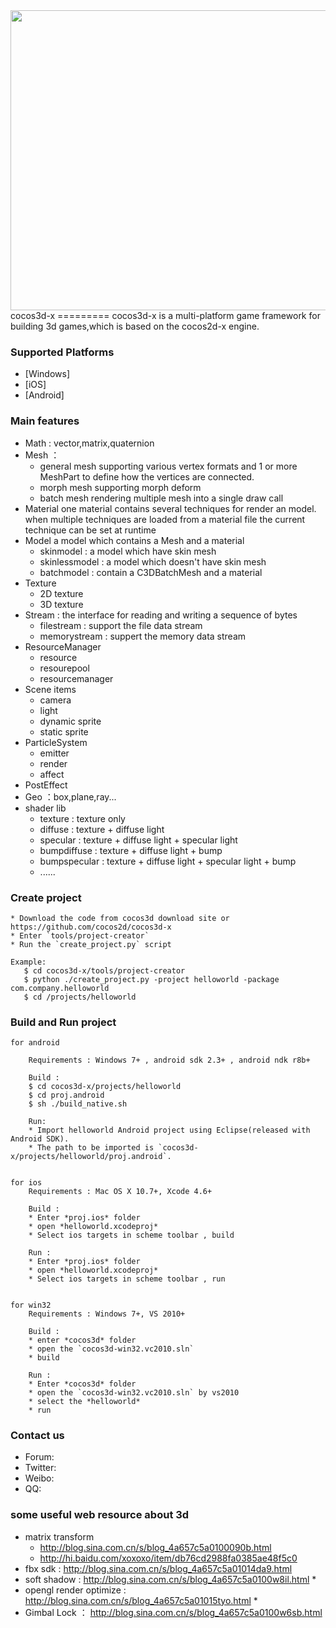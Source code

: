 <img src="http://b277.photo.store.qq.com/psb?/V149io673qGalT/W6cXcz9sTIkPXptO4G5cIUM2r88IoXP8jIhqI4LpW7M!/b/dJ8QJKWVFQAA&bo=IAPgAQAAAAADAOc!" width=800 height = 480>
cocos3d-x
=========
cocos3d-x is a multi-platform game framework for building 3d games,which is based on the cocos2d-x engine.

  
### Supported Platforms
- [Windows]
- [iOS]
- [Android]

### Main features

   * Math : vector,matrix,quaternion
   * Mesh ：
     * general mesh
         supporting various vertex formats and 1 or more MeshPart to define how the vertices are connected.
     * morph mesh
         supporting morph deform
     * batch mesh
         rendering multiple mesh into a single draw call
   * Material
        one material contains several techniques for render an model.
        when multiple techniques are loaded from a material file
        the current technique can be set at runtime
   * Model
     a model which contains a Mesh and a material
     * skinmodel : a model which have skin mesh
     * skinlessmodel : a model which doesn't have skin mesh
     * batchmodel :  contain a C3DBatchMesh and a material
   * Texture
     * 2D texture
     * 3D texture
   * Stream : the interface for reading and writing a sequence of bytes
     * filestream : support the file data stream
     * memorystream : suppert the memory data stream
   * ResourceManager
     * resource
     * resourepool
     * resourcemanager
   * Scene items
     * camera
     * light
     * dynamic sprite
     * static sprite
   * ParticleSystem
     * emitter
     * render
     * affect
   * PostEffect
   * Geo ：box,plane,ray...
   * shader lib
     * texture : texture only
     * diffuse : texture + diffuse light
     * specular : texture + diffuse light + specular light
     * bumpdiffuse : texture + diffuse light + bump
     * bumpspecular : texture + diffuse light + specular light + bump
     * ......



### Create project
    * Download the code from cocos3d download site or https://github.com/cocos2d/cocos3d-x
    * Enter `tools/project-creator`
    * Run the `create_project.py` script

    Example:
       $ cd cocos3d-x/tools/project-creator
       $ python ./create_project.py -project helloworld -package com.company.helloworld
       $ cd /projects/helloworld
       
### Build and Run project
    for android

        Requirements : Windows 7+ , android sdk 2.3+ , android ndk r8b+
        
        Build : 
        $ cd cocos3d-x/projects/helloworld
        $ cd proj.android
        $ sh ./build_native.sh
        
        Run:
        * Import helloworld Android project using Eclipse(released with Android SDK). 
        * The path to be imported is `cocos3d-x/projects/helloworld/proj.android`.
    

    for ios
        Requirements : Mac OS X 10.7+, Xcode 4.6+
    
        Build :
        * Enter *proj.ios* folder
        * open *helloworld.xcodeproj*
        * Select ios targets in scheme toolbar , build
        
        Run :
        * Enter *proj.ios* folder
        * open *helloworld.xcodeproj*
        * Select ios targets in scheme toolbar , run


    for win32
        Requirements : Windows 7+, VS 2010+
        
        Build :
        * enter *cocos3d* folder
        * open the `cocos3d-win32.vc2010.sln`
        * build
        
        Run :
        * Enter *cocos3d* folder
        * open the `cocos3d-win32.vc2010.sln` by vs2010
        * select the *helloworld*
        * run



### Contact us
   * Forum: 
   * Twitter: 
   * Weibo:
   * QQ:
   
### some useful web resource about 3d

   * matrix transform
     * http://blog.sina.com.cn/s/blog_4a657c5a0100090b.html
     * http://hi.baidu.com/xoxoxo/item/db76cd2988fa0385ae48f5c0
   * fbx sdk : http://blog.sina.com.cn/s/blog_4a657c5a01014da9.html
   * soft shadow : http://blog.sina.com.cn/s/blog_4a657c5a0100w8il.html   * 
   * opengl render optimize : http://blog.sina.com.cn/s/blog_4a657c5a01015tyo.html   * 
   * Gimbal Lock ： http://blog.sina.com.cn/s/blog_4a657c5a0100w6sb.html
